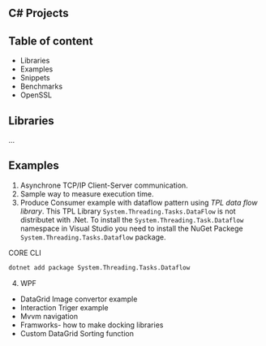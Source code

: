 ## C# Projects
## Table of content
* Libraries
* Examples
* Snippets
* Benchmarks
* OpenSSL

## Libraries
...

## Examples

1. Asynchrone TCP/IP Client-Server communication.
2. Sample way to measure execution time.
3. Produce Consumer example with dataflow pattern using *TPL data flow library*. This TPL Library `System.Threading.Tasks.DataFlow` is not distributet with .Net. To install the `System.Threading.Task.Dataflow` namespace in Visual Studio you need to install the NuGet Packege `System.Threading.Tasks.Dataflow` package.

CORE CLI 
```bash
dotnet add package System.Threading.Tasks.Dataflow
```

4. WPF 
 * DataGrid Image convertor example
 * Interaction Triger example 
 * Mvvm navigation
 * Framworks- how to make docking libraries
 * Custom DataGrid Sorting function

